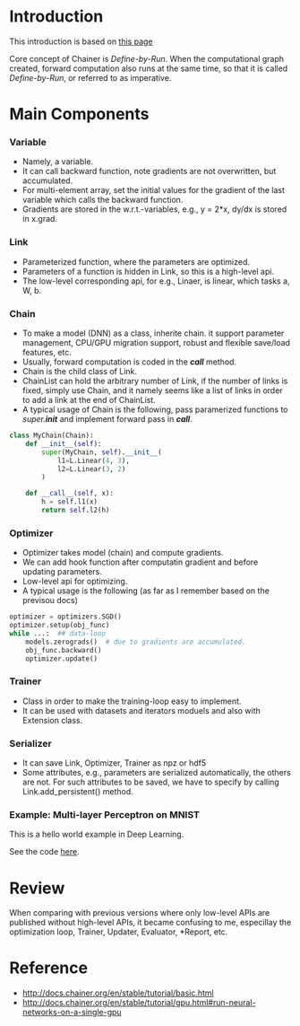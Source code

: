 # Introduction

This introduction is based on [this page](http://docs.chainer.org/en/stable/tutorial/index.html)

Core concept of Chainer is *Define-by-Run*. When the computational graph created, forward computation also runs at the same time, so that it is called *Define-by-Run*, or referred to as imperative.

# Main Components
### Variable
- Namely, a variable.
- It can call backward function, note gradients are not overwritten, but accumulated.
- For multi-element array, set the initial values for the gradient of the last variable which calls the backward function.
- Gradients are stored in the w.r.t.-variables, e.g., y = 2*x, dy/dx is stored in x.grad.

### Link
- Parameterized function, where the parameters are optimized.
- Parameters of a function is hidden in Link, so this is a high-level api.
- The low-level corresponding api, for e.g., Linaer, is linear, which tasks a, W, b.

### Chain
- To make a model (DNN) as a class, inherite chain. it support parameter management, CPU/GPU migration support, robust and flexible save/load features, etc.
- Usually, forward computation is coded in the *__call__* method.
- Chain is the child class of Link.
- ChainList can hold the arbitrary number of Link, if the number of links is fixed, simply use Chain, and it namely seems like a list of links in order to add a link at the end of ChainList.
- A typical usage of Chain is the following, pass paramerized functions to *super.__init__* and implement forward pass in *__call__*.

```python
class MyChain(Chain):
    def __init__(self):
        super(MyChain, self).__init__(
            l1=L.Linear(4, 3),
            l2=L.Linear(3, 2)
        )

    def __call__(self, x):
        h = self.l1(x)
        return self.l2(h)
```

### Optimizer
- Optimizer takes model (chain) and compute gradients.
- We can add hook function after computatin gradient and before updating parameters.
- Low-level api for optimizing.
- A typical usage is the following (as far as I remember based on the previsou docs)

```python
optimizer = optimizers.SGD()
optimizer.setup(obj_func)
while ...:  ## data-loop
    models.zerograds()  # due to gradients are accumulated.
    obj_func.backward()
    optimizer.update()
```

### Trainer
- Class in order to make the training-loop easy to implement.
- It can be used with datasets and iterators moduels and also with Extension class.

### Serializer
- It can save Link, Optimizer, Trainer as npz or hdf5
- Some attributes, e.g., parameters  are serialized automatically, the others are not. For such attributes to be saved, we have to specify by calling Link.add_persistent() method.

### Example: Multi-layer Perceptron on MNIST

This is a hello world example in Deep Learning.

See the code [here]().

# Review
When comparing with previous versions where only low-level APIs are published without high-level APIs, it became confusing to me, especillay the optimization loop, Trainer, Updater, Evaluator, *Report, etc.

# Reference
- http://docs.chainer.org/en/stable/tutorial/basic.html
- http://docs.chainer.org/en/stable/tutorial/gpu.html#run-neural-networks-on-a-single-gpu
